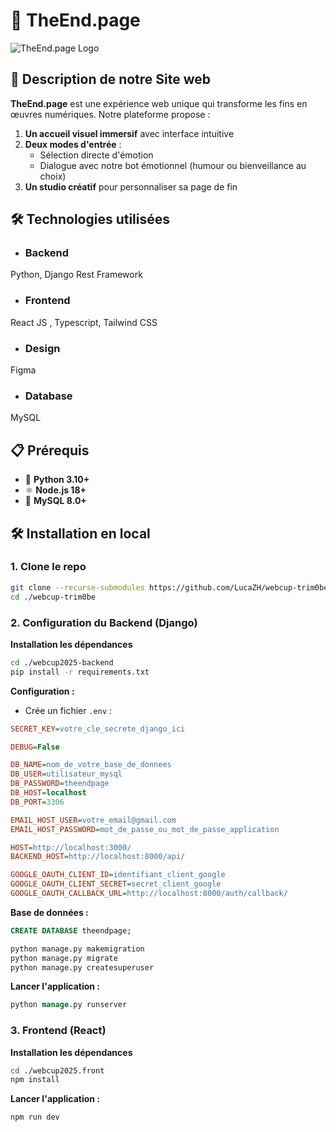 # 🖤 TheEnd.page

![TheEnd.page Logo](https://via.placeholder.com/150x50.png?text=☠️+TheEnd.page)  

## 🚀 **Description de notre Site web**

**TheEnd.page** est une expérience web unique qui transforme les fins en œuvres numériques. Notre plateforme propose :

1. **Un accueil visuel immersif** avec interface intuitive
2. **Deux modes d'entrée** :
   - Sélection directe d'émotion
   - Dialogue avec notre bot émotionnel (humour ou bienveillance au choix)
3. **Un studio créatif** pour personnaliser sa page de fin


## 🛠️ **Technologies utilisées**

- ### **Backend** 
Python, Django Rest Framework

- ### **Frontend**  
React JS , Typescript, Tailwind CSS

- ### **Design**  
Figma

- ### **Database**  
MySQL


## 📋 **Prérequis**

- 🐍 **Python 3.10+**  
- ⚛️ **Node.js 18+**
- 🐬 **MySQL 8.0+**  


## 🛠️ **Installation en local**

### 1. Clone le repo
```bash
git clone --recurse-submodules https://github.com/LucaZH/webcup-trim0be.git
cd ./webcup-trim0be
```

### 2. Configuration du Backend (Django)
**Installation les dépendances**
```bash
cd ./webcup2025-backend 
pip install -r requirements.txt
```

**Configuration :**
- Crée un fichier `.env` :
```ini
SECRET_KEY=votre_cle_secrete_django_ici

DEBUG=False

DB_NAME=nom_de_votre_base_de_donnees
DB_USER=utilisateur_mysql
DB_PASSWORD=theendpage
DB_HOST=localhost
DB_PORT=3306

EMAIL_HOST_USER=votre_email@gmail.com
EMAIL_HOST_PASSWORD=mot_de_passe_ou_mot_de_passe_application

HOST=http://localhost:3000/
BACKEND_HOST=http://localhost:8000/api/

GOOGLE_OAUTH_CLIENT_ID=identifiant_client_google
GOOGLE_OAUTH_CLIENT_SECRET=secret_client_google
GOOGLE_OAUTH_CALLBACK_URL=http://localhost:8000/auth/callback/

```

**Base de données :**
```sql
CREATE DATABASE theendpage;
```

```bash
python manage.py makemigration
python manage.py migrate 
python manage.py createsuperuser 
```

**Lancer l'application :**
```sql
python manage.py runserver 
```

### 3. Frontend (React)
**Installation les dépendances**
```bash
cd ./webcup2025.front
npm install
```

**Lancer l'application :**
```bash
npm run dev
```

